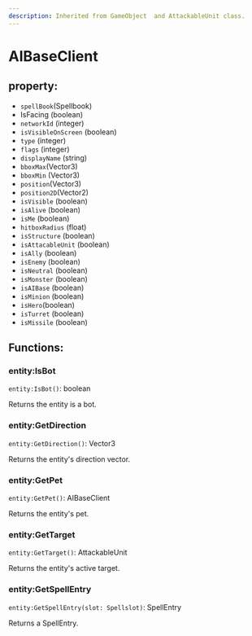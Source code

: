```yaml
---
description: Inherited from GameObject  and AttackableUnit class.
---
```


# AIBaseClient

## property:

* `spellBook`\(Spellbook\)
* IsFacing \(boolean\)
* `networkId` \(integer\)
* `isVisibleOnScreen` \(boolean\)
* `type` \(integer\)
* `flags` \(integer\)
* `displayName` \(string\)
* `bboxMax`\(Vector3\)
* `bboxMin` \(Vector3\)
* `position`\(Vector3\)
* `position2D`\(Vector2\)
* `isVisible` \(boolean\)
* `isAlive` \(boolean\)
* `isMe` \(boolean\)
* `hitboxRadius` \(float\)
* `isStructure` \(boolean\)
* `isAttacableUnit` \(boolean\)
* `isAlly` \(boolean\)
* `isEnemy` \(boolean\)
* `isNeutral` \(boolean\)
* `isMonster`  \(boolean\)
* `isAIBase` \(boolean\)
* `isMinion` \(boolean\)
* `isHero`\(boolean\)
* `isTurret` \(boolean\)
* `isMissile` \(boolean\)

## Functions:

### entity:IsBot

`entity:IsBot()`: boolean

Returns the entity is a bot.

### entity:GetDirection

`entity:GetDirection()`: Vector3

Returns the entity's direction vector.

### entity:GetPet

`entity:GetPet()`: AIBaseClient

Returns the entity's pet.

### entity:GetTarget

`entity:GetTarget()`: AttackableUnit

Returns the entity's active target.

### entity:GetSpellEntry

`entity:GetSpellEntry(slot: Spellslot)`: SpellEntry

Returns a SpellEntry.

